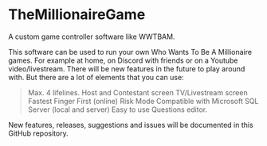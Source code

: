 # TheMillionaireGame
A custom game controller software like WWTBAM.

This software can be used to run your own Who Wants To Be A Millionaire games. For example at home, on Discord with friends or on a Youtube video/livestream.
There will be new features in the future to play around with. But there are a lot of elements that you can use:
> Max. 4 lifelines.
> Host and Contestant screen
> TV/Livestream screen
> Fastest Finger First (online)
> Risk Mode
> Compatible with Microsoft SQL Server (local and server)
> Easy to use Questions editor.

New features, releases, suggestions and issues will be documented in this GitHub repository.
